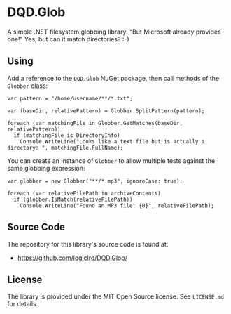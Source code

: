 # DQD.Glob

A simple .NET filesystem globbing library. "But Microsoft already provides one!" Yes, but can it match directories? :-)

## Using

Add a reference to the `DQD.Glob` NuGet package, then call methods of the `Globber` class:

```
var pattern = "/home/username/**/*.txt";

var (baseDir, relativePattern) = Globber.SplitPattern(pattern);

foreach (var matchingFile in Globber.GetMatches(baseDir, relativePattern))
  if (matchingFile is DirectoryInfo)
    Console.WriteLine("Looks like a text file but is actually a directory: ", matchingFile.FullName);
```

You can create an instance of `Globber` to allow multiple tests against the same globbing expression:

```
var globber = new Globber("**/*.mp3", ignoreCase: true);

foreach (var relativeFilePath in archiveContents)
  if (globber.IsMatch(relativeFilePath))
    Console.WriteLine("Found an MP3 file: {0}", relativeFilePath);
```

## Source Code

The repository for this library's source code is found at:

* https://github.com/logiclrd/DQD.Glob/

## License

The library is provided under the MIT Open Source license. See `LICENSE.md` for details.
